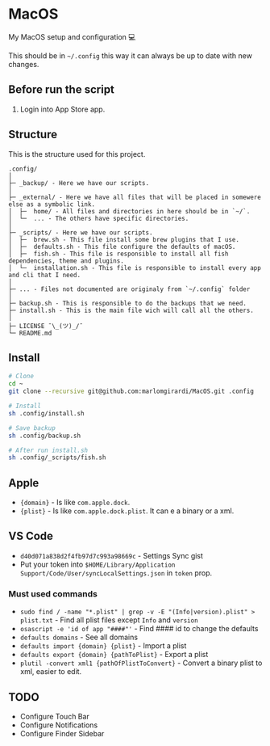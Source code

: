 # MacOS

My MacOS setup and configuration 💻

This should be in `~/.config` this way it can always be up to date with new changes.

## Before run the script

1. Login into App Store app.

## Structure

This is the structure used for this project.

```
.config/
│
├─ _backup/ - Here we have our scripts.
│
├─ _external/ - Here we have all files that will be placed in somewere else as a symbolic link.
│  ├─  home/ - All files and directories in here should be in `~/`.
│  └─  ... - The others have specific directories.
│
├─ _scripts/ - Here we have our scripts.
│  ├─  brew.sh - This file install some brew plugins that I use.
│  ├─  defaults.sh - This file configure the defaults of macOS.
│  ├─  fish.sh - This file is responsible to install all fish dependencies, theme and plugins.
│  └─  installation.sh - This file is responsible to install every app and cli that I need.
│
├─ ... - Files not documented are originaly from `~/.config` folder
│
├─ backup.sh - This is responsible to do the backups that we need.
├─ install.sh - This is the main file wich will call all the others.
│
├─ LICENSE ¯\_(ツ)_/¯
└─ README.md
```

## Install

```sh
# Clone
cd ~
git clone --recursive git@github.com:marlomgirardi/MacOS.git .config

# Install
sh .config/install.sh

# Save backup
sh .config/backup.sh

# After run install.sh
sh .config/_scripts/fish.sh
```

## Apple

- `{domain}` - Is like `com.apple.dock`.
- `{plist}` - Is like `com.apple.dock.plist`. It can e a binary or a xml.

## VS Code

- `d40d071a838d2f4fb97d7c993a98669c` - Settings Sync gist
- Put your token into `$HOME/Library/Application Support/Code/User/syncLocalSettings.json` in `token` prop.

### Must used commands

- `sudo find / -name "*.plist" | grep -v -E "(Info|version).plist" > plist.txt`  - Find all plist files except `Info` and `version`
- `osascript -e 'id of app "####"'` - Find #### id to change the defaults
- `defaults domains` - See all domains
- `defaults import {domain} {plist}` -  Import a plist
- `defaults export {domain} {pathToPlist}` -  Export a plist
- `plutil -convert xml1 {pathOfPlistToConvert}` - Convert a binary plist to xml, easier to edit.

## TODO

- Configure Touch Bar
- Configure Notifications
- Configure Finder Sidebar
